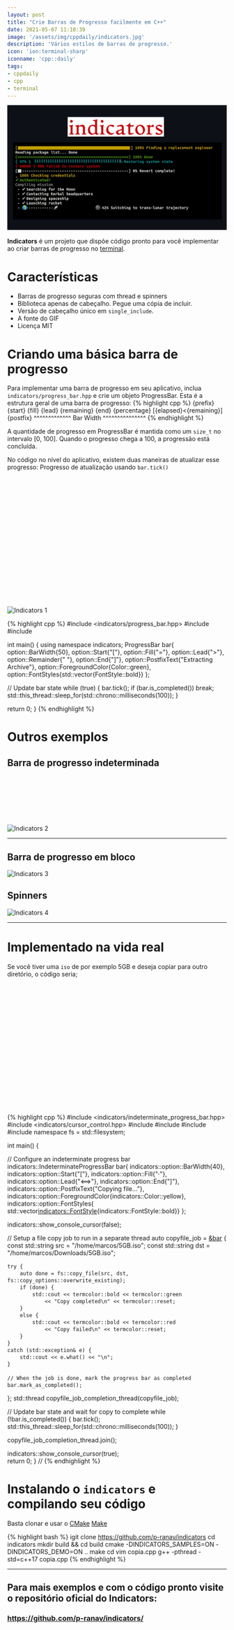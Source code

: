 ```yaml
---
layout: post
title: "Crie Barras de Progresso facilmente em C++"
date: 2021-05-07 11:10:39
image: '/assets/img/cppdaily/indicators.jpg'
description: 'Vários estilos de barras de progresso.'
icon: 'ion:terminal-sharp'
iconname: 'cpp::daily'
tags:
- cppdaily
- cpp
- terminal
---
```


![Crie Barras de Progresso facilmente em C++](/assets/img/cppdaily/indicators.jpg)

**Indicators** é um projeto que dispõe código pronto para você implementar ao criar barras de progresso no [terminal](http://terminalroot.com.br/tags/#terminal).

# Características
+ Barras de progresso seguras com thread e spinners
+ Biblioteca apenas de cabeçalho. Pegue uma cópia de incluir.
+ Versão de cabeçalho único em `single_include`.
+ A fonte do GIF
+ Licença MIT

# Criando uma básica barra de progresso
Para implementar uma barra de progresso em seu aplicativo, inclua `indicators/progress_bar.hpp` e crie um objeto ProgressBar. Esta é a estrutura geral de uma barra de progresso:
{% highlight cpp %}
{prefix} {start} {fill} {lead} {remaining} {end} {percentage} [{elapsed}<{remaining}] {postfix}
         ^^^^^^^^^^^^^ Bar Width ^^^^^^^^^^^^^^^
{% endhighlight %}

A quantidade de progresso em ProgressBar é mantida como um `size_t` no intervalo [0, 100]. Quando o progresso chega a 100, a progressão está concluída.

No código no nível do aplicativo, existem duas maneiras de atualizar esse progresso:
Progresso de atualização usando `bar.tick()`

<!-- QUADRADO -->
<script async src="//pagead2.googlesyndication.com/pagead/js/adsbygoogle.js"></script>
<ins class="adsbygoogle"
style="display:inline-block;width:336px;height:280px"
data-ad-client="ca-pub-2838251107855362"
data-ad-slot="5351066970"></ins>
<script>
(adsbygoogle = window.adsbygoogle || []).push({});
</script>

![Indicators 1](https://raw.githubusercontent.com/p-ranav/indicators/master/img/progress_bar_tick.gif)

{% highlight cpp %}
#include <indicators/progress_bar.hpp>
#include <thread>
#include <chrono>

int main() {
  using namespace indicators;
  ProgressBar bar{
    option::BarWidth{50},
    option::Start{"["},
    option::Fill{"="},
    option::Lead{">"},
    option::Remainder{" "},
    option::End{"]"},
    option::PostfixText{"Extracting Archive"},
    option::ForegroundColor{Color::green},
    option::FontStyles{std::vector<FontStyle>{FontStyle::bold}}
  };

  // Update bar state
  while (true) {
    bar.tick();
    if (bar.is_completed())
      break;
    std::this_thread::sleep_for(std::chrono::milliseconds(100));
  }

  return 0;
}
{% endhighlight %}

# Outros exemplos
## Barra de progresso indeterminada

<!-- MINI ANÚNCIO -->
<script async src="//pagead2.googlesyndication.com/pagead/js/adsbygoogle.js"></script>
<!-- Games Root -->
<ins class="adsbygoogle"
style="display:inline-block;width:730px;height:95px"
data-ad-client="ca-pub-2838251107855362"
data-ad-slot="5351066970"></ins>
<script>
(adsbygoogle = window.adsbygoogle || []).push({});
</script>

![Indicators 2](https://raw.githubusercontent.com/p-ranav/indicators/master/img/indeterminate_progress_bar.gif)

---

## Barra de progresso em bloco

![Indicators 3](https://raw.githubusercontent.com/p-ranav/indicators/master/img/block_progress_bar.gif)

## Spinners

![Indicators 4](https://raw.githubusercontent.com/p-ranav/indicators/master/img/progress_spinner.gif)

---

# Implementado na vida real
Se você tiver uma `iso` de por exemplo 5GB e deseja copiar para outro diretório, o código seria;

<!-- QUADRADO -->
<script async src="//pagead2.googlesyndication.com/pagead/js/adsbygoogle.js"></script>
<ins class="adsbygoogle"
style="display:inline-block;width:336px;height:280px"
data-ad-client="ca-pub-2838251107855362"
data-ad-slot="5351066970"></ins>
<script>
(adsbygoogle = window.adsbygoogle || []).push({});
</script>

{% highlight cpp %}
#include <indicators/indeterminate_progress_bar.hpp>
#include <indicators/cursor_control.hpp>
#include <atomic>
#include <filesystem>
#include <thread>
#include <chrono>
namespace fs = std::filesystem;

int main() {

  // Configure an indeterminate progress bar
  indicators::IndeterminateProgressBar bar{
      indicators::option::BarWidth{40},
      indicators::option::Start{"["},
      indicators::option::Fill{"·"},
      indicators::option::Lead{"<==>"},
      indicators::option::End{"]"},
      indicators::option::PostfixText{"Copying file..."},
      indicators::option::ForegroundColor{indicators::Color::yellow},
      indicators::option::FontStyles{
          std::vector<indicators::FontStyle>{indicators::FontStyle::bold}}
  };

  indicators::show_console_cursor(false);

  // Setup a file copy job to run in a separate thread
  auto copyfile_job = [&bar]() {
    const std::string src = "/home/marcos/5GB.iso";
    const std::string dst = "/home/marcos/Downloads/5GB.iso";

    try {
        auto done = fs::copy_file(src, dst, fs::copy_options::overwrite_existing);
        if (done) {
            std::cout << termcolor::bold << termcolor::green 
                << "Copy completed\n" << termcolor::reset;
        } 
        else {
            std::cout << termcolor::bold << termcolor::red 
                << "Copy failed\n" << termcolor::reset;
        }
    }
    catch (std::exception& e) {
        std::cout << e.what() << "\n";
    }

    // When the job is done, mark the progress bar as completed
    bar.mark_as_completed();
  };
  std::thread copyfile_job_completion_thread(copyfile_job);

  // Update bar state and wait for copy to complete
  while (!bar.is_completed()) {
    bar.tick();
    std::this_thread::sleep_for(std::chrono::milliseconds(100));
  }

  copyfile_job_completion_thread.join();
  
  indicators::show_console_cursor(true);  
  return 0;
}
// 
{% endhighlight %}

# Instalando o `indicators` e compilando seu código
Basta clonar e usar o [CMake](https://terminalroot.com.br/2019/12/como-compilar-seus-programas-com-cmake.html) [Make]()

{% highlight bash %}
igit clone https://github.com/p-ranav/indicators
cd indicators
mkdir build && cd build
cmake -DINDICATORS_SAMPLES=ON -DINDICATORS_DEMO=ON ..
make
cd
vim copia.cpp
g++ -pthread -std=c++17 copia.cpp
{% endhighlight %}

---

## Para mais exemplos e com o código pronto visite o repositório oficial do Indicators:
### <https://github.com/p-ranav/indicators/>


